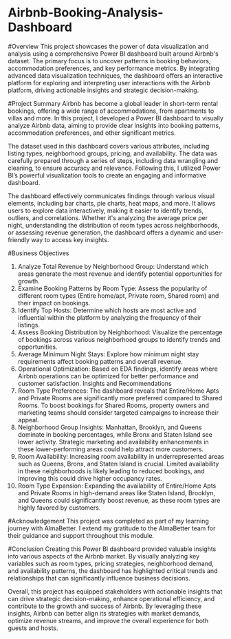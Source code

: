 # Airbnb-Booking-Analysis-Dashboard

#Overview
This project showcases the power of data visualization and analysis using a comprehensive Power BI dashboard built around Airbnb's dataset. The primary focus is to uncover patterns in booking behaviors, accommodation preferences, and key performance metrics. By integrating advanced data visualization techniques, the dashboard offers an interactive platform for exploring and interpreting user interactions with the Airbnb platform, driving actionable insights and strategic decision-making.

#Project Summary
Airbnb has become a global leader in short-term rental bookings, offering a wide range of accommodations, from apartments to villas and more. In this project, I developed a Power BI dashboard to visually analyze Airbnb data, aiming to provide clear insights into booking patterns, accommodation preferences, and other significant metrics.

The dataset used in this dashboard covers various attributes, including listing types, neighborhood groups, pricing, and availability. The data was carefully prepared through a series of steps, including data wrangling and cleaning, to ensure accuracy and relevance. Following this, I utilized Power BI’s powerful visualization tools to create an engaging and informative dashboard.

The dashboard effectively communicates findings through various visual elements, including bar charts, pie charts, heat maps, and more. It allows users to explore data interactively, making it easier to identify trends, outliers, and correlations. Whether it's analyzing the average price per night, understanding the distribution of room types across neighborhoods, or assessing revenue generation, the dashboard offers a dynamic and user-friendly way to access key insights.

#Business Objectives
1. Analyze Total Revenue by Neighborhood Group: Understand which areas generate the most revenue and identify potential opportunities for growth.
2. Examine Booking Patterns by Room Type: Assess the popularity of different room types (Entire home/apt, Private room, Shared room) and their impact on bookings.
3. Identify Top Hosts: Determine which hosts are most active and influential within the platform by analyzing the frequency of their listings.
4. Assess Booking Distribution by Neighborhood: Visualize the percentage of bookings across various neighborhood groups to identify trends and opportunities.
5. Average Minimum Night Stays: Explore how minimum night stay requirements affect booking patterns and overall revenue.
6. Operational Optimization: Based on EDA findings, identify areas where Airbnb operations can be optimized for better performance and customer satisfaction.
Insights and Recommendations
7. Room Type Preferences: The dashboard reveals that Entire/Home Apts and Private Rooms are significantly more preferred compared to Shared Rooms. To boost bookings for Shared Rooms, property owners and marketing teams should consider targeted campaigns to increase their appeal.
8. Neighborhood Group Insights: Manhattan, Brooklyn, and Queens dominate in booking percentages, while Bronx and Staten Island see lower activity. Strategic marketing and availability enhancements in these lower-performing areas could help attract more customers.
9. Room Availability: Increasing room availability in underrepresented areas such as Queens, Bronx, and Staten Island is crucial. Limited availability in these neighborhoods is likely leading to reduced bookings, and improving this could drive higher occupancy rates.
10. Room Type Expansion: Expanding the availability of Entire/Home Apts and Private Rooms in high-demand areas like Staten Island, Brooklyn, and Queens could significantly boost revenue, as these room types are highly favored by customers.

#Acknowledgement
This project was completed as part of my learning journey with AlmaBetter. I extend my gratitude to the AlmaBetter team for their guidance and support throughout this module.

#Conclusion
Creating this Power BI dashboard provided valuable insights into various aspects of the Airbnb market. By visually analyzing key variables such as room types, pricing strategies, neighborhood demand, and availability patterns, the dashboard has highlighted critical trends and relationships that can significantly influence business decisions.

Overall, this project has equipped stakeholders with actionable insights that can drive strategic decision-making, enhance operational efficiency, and contribute to the growth and success of Airbnb. By leveraging these insights, Airbnb can better align its strategies with market demands, optimize revenue streams, and improve the overall experience for both guests and hosts.
